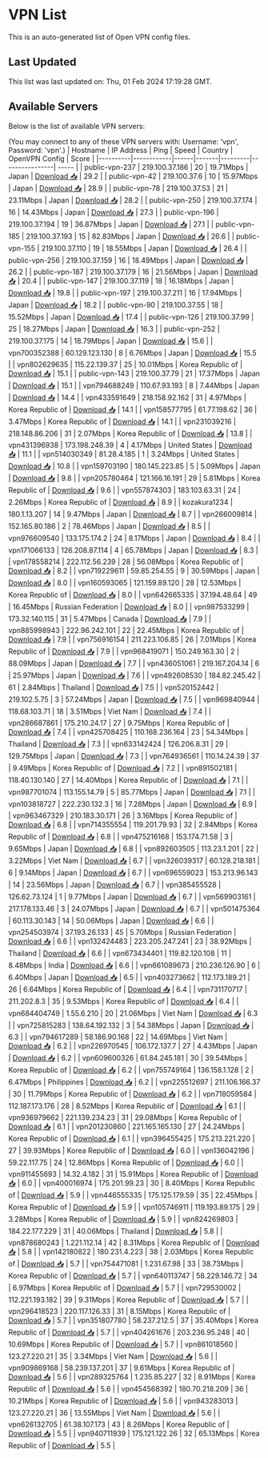 # VPN List

This is an auto-generated list of Open VPN config files.

## Last Updated

This list was last updated on: Thu, 01 Feb 2024 17:19:28 GMT.

## Available Servers

Below is the list of available VPN servers:

(You may connect to any of these VPN servers with: Username: 'vpn', Password: 'vpn'.)
| Hostname | IP Address | Ping | Speed | Country | OpenVPN Config | Score |
|----------|------------|------|-------|---------|----------------| ----- |
| public-vpn-237 | 219.100.37.186 | 20 | 19.71Mbps | Japan | [Download 📥](./configs/server_0_JP.ovpn) | 29.2 |
| public-vpn-42 | 219.100.37.6 | 10 | 15.97Mbps | Japan | [Download 📥](./configs/server_1_JP.ovpn) | 28.9 |
| public-vpn-78 | 219.100.37.53 | 21 | 23.11Mbps | Japan | [Download 📥](./configs/server_2_JP.ovpn) | 28.2 |
| public-vpn-250 | 219.100.37.174 | 16 | 14.43Mbps | Japan | [Download 📥](./configs/server_3_JP.ovpn) | 27.3 |
| public-vpn-196 | 219.100.37.194 | 19 | 36.87Mbps | Japan | [Download 📥](./configs/server_4_JP.ovpn) | 27.1 |
| public-vpn-185 | 219.100.37.193 | 15 | 82.83Mbps | Japan | [Download 📥](./configs/server_5_JP.ovpn) | 26.6 |
| public-vpn-155 | 219.100.37.110 | 19 | 18.55Mbps | Japan | [Download 📥](./configs/server_6_JP.ovpn) | 26.4 |
| public-vpn-256 | 219.100.37.159 | 16 | 18.49Mbps | Japan | [Download 📥](./configs/server_7_JP.ovpn) | 26.2 |
| public-vpn-187 | 219.100.37.179 | 16 | 21.56Mbps | Japan | [Download 📥](./configs/server_8_JP.ovpn) | 20.4 |
| public-vpn-147 | 219.100.37.119 | 18 | 16.18Mbps | Japan | [Download 📥](./configs/server_9_JP.ovpn) | 19.8 |
| public-vpn-197 | 219.100.37.211 | 16 | 17.94Mbps | Japan | [Download 📥](./configs/server_10_JP.ovpn) | 18.2 |
| public-vpn-90 | 219.100.37.55 | 18 | 15.52Mbps | Japan | [Download 📥](./configs/server_11_JP.ovpn) | 17.4 |
| public-vpn-126 | 219.100.37.99 | 25 | 18.27Mbps | Japan | [Download 📥](./configs/server_12_JP.ovpn) | 16.3 |
| public-vpn-252 | 219.100.37.175 | 14 | 18.79Mbps | Japan | [Download 📥](./configs/server_13_JP.ovpn) | 15.6 |
| vpn700352388 | 60.129.123.130 | 8 | 6.76Mbps | Japan | [Download 📥](./configs/server_14_JP.ovpn) | 15.5 |
| vpn802629635 | 115.22.139.37 | 25 | 10.01Mbps | Korea Republic of | [Download 📥](./configs/server_15_KR.ovpn) | 15.1 |
| public-vpn-143 | 219.100.37.79 | 21 | 17.37Mbps | Japan | [Download 📥](./configs/server_16_JP.ovpn) | 15.1 |
| vpn794688249 | 110.67.93.193 | 8 | 7.44Mbps | Japan | [Download 📥](./configs/server_17_JP.ovpn) | 14.4 |
| vpn433591649 | 218.158.92.162 | 31 | 4.97Mbps | Korea Republic of | [Download 📥](./configs/server_18_KR.ovpn) | 14.1 |
| vpn158577795 | 61.77.198.62 | 36 | 3.47Mbps | Korea Republic of | [Download 📥](./configs/server_19_KR.ovpn) | 14.1 |
| vpn231039216 | 218.148.86.206 | 31 | 2.07Mbps | Korea Republic of | [Download 📥](./configs/server_20_KR.ovpn) | 13.8 |
| vpn431396938 | 173.198.248.39 | 4 | 4.17Mbps | United States | [Download 📥](./configs/server_21_US.ovpn) | 11.1 |
| vpn514030349 | 81.28.4.185 | 1 | 3.24Mbps | United States | [Download 📥](./configs/server_22_US.ovpn) | 10.8 |
| vpn159703190 | 180.145.223.85 | 5 | 5.09Mbps | Japan | [Download 📥](./configs/server_23_JP.ovpn) | 9.8 |
| vpn205780464 | 121.166.16.191 | 29 | 5.81Mbps | Korea Republic of | [Download 📥](./configs/server_24_KR.ovpn) | 9.6 |
| vpn557874303 | 183.103.63.31 | 24 | 2.26Mbps | Korea Republic of | [Download 📥](./configs/server_25_KR.ovpn) | 8.9 |
| kozakura1234 | 180.1.13.207 | 14 | 9.47Mbps | Japan | [Download 📥](./configs/server_26_JP.ovpn) | 8.7 |
| vpn266009814 | 152.165.80.186 | 2 | 78.46Mbps | Japan | [Download 📥](./configs/server_27_JP.ovpn) | 8.5 |
| vpn976609540 | 133.175.174.2 | 24 | 8.17Mbps | Japan | [Download 📥](./configs/server_28_JP.ovpn) | 8.4 |
| vpn171066133 | 126.208.87.114 | 4 | 65.78Mbps | Japan | [Download 📥](./configs/server_29_JP.ovpn) | 8.3 |
| vpn178558214 | 222.112.56.239 | 28 | 56.08Mbps | Korea Republic of | [Download 📥](./configs/server_30_KR.ovpn) | 8.2 |
| vpn719229611 | 59.85.254.55 | 9 | 30.59Mbps | Japan | [Download 📥](./configs/server_31_JP.ovpn) | 8.0 |
| vpn160593065 | 121.159.89.120 | 28 | 12.53Mbps | Korea Republic of | [Download 📥](./configs/server_32_KR.ovpn) | 8.0 |
| vpn642665335 | 37.194.48.64 | 49 | 16.45Mbps | Russian Federation | [Download 📥](./configs/server_33_RU.ovpn) | 8.0 |
| vpn987533299 | 173.32.140.115 | 31 | 5.47Mbps | Canada | [Download 📥](./configs/server_34_CA.ovpn) | 7.9 |
| vpn885998943 | 222.96.242.101 | 22 | 22.45Mbps | Korea Republic of | [Download 📥](./configs/server_35_KR.ovpn) | 7.9 |
| vpn756916154 | 211.223.106.85 | 26 | 7.01Mbps | Korea Republic of | [Download 📥](./configs/server_36_KR.ovpn) | 7.9 |
| vpn968419071 | 150.249.163.30 | 2 | 88.09Mbps | Japan | [Download 📥](./configs/server_37_JP.ovpn) | 7.7 |
| vpn436051061 | 219.167.204.14 | 6 | 25.97Mbps | Japan | [Download 📥](./configs/server_38_JP.ovpn) | 7.6 |
| vpn492608530 | 184.82.245.42 | 61 | 2.84Mbps | Thailand | [Download 📥](./configs/server_39_TH.ovpn) | 7.5 |
| vpn520152442 | 219.102.5.75 | 3 | 57.24Mbps | Japan | [Download 📥](./configs/server_40_JP.ovpn) | 7.5 |
| vpn969840944 | 118.68.103.71 | 18 | 3.51Mbps | Viet Nam | [Download 📥](./configs/server_41_VN.ovpn) | 7.4 |
| vpn286687861 | 175.210.24.17 | 27 | 9.75Mbps | Korea Republic of | [Download 📥](./configs/server_42_KR.ovpn) | 7.4 |
| vpn425708425 | 110.168.236.164 | 23 | 54.34Mbps | Thailand | [Download 📥](./configs/server_43_TH.ovpn) | 7.3 |
| vpn633142424 | 126.206.8.31 | 29 | 129.75Mbps | Japan | [Download 📥](./configs/server_44_JP.ovpn) | 7.3 |
| vpn764936561 | 110.14.24.39 | 37 | 9.49Mbps | Korea Republic of | [Download 📥](./configs/server_45_KR.ovpn) | 7.2 |
| vpn891502181 | 118.40.130.140 | 27 | 14.40Mbps | Korea Republic of | [Download 📥](./configs/server_46_KR.ovpn) | 7.1 |
| vpn987701074 | 113.155.14.79 | 5 | 85.77Mbps | Japan | [Download 📥](./configs/server_47_JP.ovpn) | 7.1 |
| vpn103818727 | 222.230.132.3 | 16 | 7.28Mbps | Japan | [Download 📥](./configs/server_48_JP.ovpn) | 6.9 |
| vpn963467329 | 210.183.30.171 | 26 | 3.16Mbps | Korea Republic of | [Download 📥](./configs/server_49_KR.ovpn) | 6.8 |
| vpn714355554 | 119.201.79.93 | 32 | 2.84Mbps | Korea Republic of | [Download 📥](./configs/server_50_KR.ovpn) | 6.8 |
| vpn475216168 | 153.174.71.58 | 3 | 9.65Mbps | Japan | [Download 📥](./configs/server_51_JP.ovpn) | 6.8 |
| vpn892603505 | 113.23.1.201 | 22 | 3.22Mbps | Viet Nam | [Download 📥](./configs/server_52_VN.ovpn) | 6.7 |
| vpn326039317 | 60.128.218.181 | 6 | 9.14Mbps | Japan | [Download 📥](./configs/server_53_JP.ovpn) | 6.7 |
| vpn696559023 | 153.213.96.143 | 14 | 23.56Mbps | Japan | [Download 📥](./configs/server_54_JP.ovpn) | 6.7 |
| vpn385455528 | 126.62.73.124 | 1 | 9.77Mbps | Japan | [Download 📥](./configs/server_55_JP.ovpn) | 6.7 |
| vpn569903161 | 217.178.133.46 | 3 | 24.07Mbps | Japan | [Download 📥](./configs/server_56_JP.ovpn) | 6.7 |
| vpn501475364 | 60.113.30.143 | 14 | 50.06Mbps | Japan | [Download 📥](./configs/server_57_JP.ovpn) | 6.6 |
| vpn254503974 | 37.193.26.133 | 45 | 5.70Mbps | Russian Federation | [Download 📥](./configs/server_58_RU.ovpn) | 6.6 |
| vpn132424483 | 223.205.247.241 | 23 | 38.92Mbps | Thailand | [Download 📥](./configs/server_59_TH.ovpn) | 6.6 |
| vpn673434401 | 119.82.120.108 | 11 | 8.48Mbps | India | [Download 📥](./configs/server_60_IN.ovpn) | 6.6 |
| vpn661089673 | 210.236.126.90 | 6 | 6.40Mbps | Japan | [Download 📥](./configs/server_61_JP.ovpn) | 6.5 |
| vpn403273662 | 112.173.189.21 | 26 | 6.64Mbps | Korea Republic of | [Download 📥](./configs/server_62_KR.ovpn) | 6.4 |
| vpn731170717 | 211.202.8.3 | 35 | 9.53Mbps | Korea Republic of | [Download 📥](./configs/server_63_KR.ovpn) | 6.4 |
| vpn684404749 | 1.55.6.210 | 20 | 21.06Mbps | Viet Nam | [Download 📥](./configs/server_64_VN.ovpn) | 6.3 |
| vpn725815283 | 138.64.192.132 | 3 | 54.38Mbps | Japan | [Download 📥](./configs/server_65_JP.ovpn) | 6.3 |
| vpn794617289 | 58.186.90.168 | 22 | 14.69Mbps | Viet Nam | [Download 📥](./configs/server_66_VN.ovpn) | 6.2 |
| vpn226970545 | 106.172.137.7 | 27 | 4.43Mbps | Japan | [Download 📥](./configs/server_67_JP.ovpn) | 6.2 |
| vpn609600326 | 61.84.245.181 | 30 | 39.54Mbps | Korea Republic of | [Download 📥](./configs/server_68_KR.ovpn) | 6.2 |
| vpn755749164 | 136.158.1.128 | 2 | 6.47Mbps | Philippines | [Download 📥](./configs/server_69_PH.ovpn) | 6.2 |
| vpn225512697 | 211.106.166.37 | 30 | 11.79Mbps | Korea Republic of | [Download 📥](./configs/server_70_KR.ovpn) | 6.2 |
| vpn718059584 | 112.187.173.176 | 28 | 8.52Mbps | Korea Republic of | [Download 📥](./configs/server_71_KR.ovpn) | 6.1 |
| vpn936979662 | 221.139.234.23 | 31 | 29.08Mbps | Korea Republic of | [Download 📥](./configs/server_72_KR.ovpn) | 6.1 |
| vpn201230860 | 221.165.165.130 | 27 | 24.24Mbps | Korea Republic of | [Download 📥](./configs/server_73_KR.ovpn) | 6.1 |
| vpn396455425 | 175.213.221.220 | 27 | 39.93Mbps | Korea Republic of | [Download 📥](./configs/server_74_KR.ovpn) | 6.0 |
| vpn136042196 | 59.22.117.75 | 24 | 12.86Mbps | Korea Republic of | [Download 📥](./configs/server_75_KR.ovpn) | 6.0 |
| vpn911455693 | 14.32.4.182 | 31 | 15.91Mbps | Korea Republic of | [Download 📥](./configs/server_76_KR.ovpn) | 6.0 |
| vpn400016974 | 175.201.99.23 | 30 | 8.40Mbps | Korea Republic of | [Download 📥](./configs/server_77_KR.ovpn) | 5.9 |
| vpn446555335 | 175.125.179.59 | 35 | 22.45Mbps | Korea Republic of | [Download 📥](./configs/server_78_KR.ovpn) | 5.9 |
| vpn105746911 | 119.193.89.175 | 29 | 3.28Mbps | Korea Republic of | [Download 📥](./configs/server_79_KR.ovpn) | 5.9 |
| vpn824269803 | 184.22.177.229 | 31 | 40.06Mbps | Thailand | [Download 📥](./configs/server_80_TH.ovpn) | 5.8 |
| vpn878680243 | 1.221.112.14 | 42 | 8.31Mbps | Korea Republic of | [Download 📥](./configs/server_81_KR.ovpn) | 5.8 |
| vpn142180822 | 180.231.4.223 | 38 | 2.03Mbps | Korea Republic of | [Download 📥](./configs/server_82_KR.ovpn) | 5.7 |
| vpn754471081 | 1.231.67.98 | 33 | 38.73Mbps | Korea Republic of | [Download 📥](./configs/server_83_KR.ovpn) | 5.7 |
| vpn640113747 | 58.229.146.72 | 34 | 6.97Mbps | Korea Republic of | [Download 📥](./configs/server_84_KR.ovpn) | 5.7 |
| vpn729530002 | 112.221.193.182 | 39 | 9.31Mbps | Korea Republic of | [Download 📥](./configs/server_85_KR.ovpn) | 5.7 |
| vpn296418523 | 220.117.126.33 | 31 | 8.15Mbps | Korea Republic of | [Download 📥](./configs/server_86_KR.ovpn) | 5.7 |
| vpn351807780 | 58.237.212.5 | 37 | 35.40Mbps | Korea Republic of | [Download 📥](./configs/server_87_KR.ovpn) | 5.7 |
| vpn404261676 | 203.236.95.248 | 40 | 10.69Mbps | Korea Republic of | [Download 📥](./configs/server_88_KR.ovpn) | 5.7 |
| vpn861018560 | 123.27.220.21 | 35 | 3.34Mbps | Viet Nam | [Download 📥](./configs/server_89_VN.ovpn) | 5.6 |
| vpn909869168 | 58.239.137.201 | 37 | 9.61Mbps | Korea Republic of | [Download 📥](./configs/server_90_KR.ovpn) | 5.6 |
| vpn289325764 | 1.235.85.227 | 32 | 8.91Mbps | Korea Republic of | [Download 📥](./configs/server_91_KR.ovpn) | 5.6 |
| vpn454568392 | 180.70.218.209 | 36 | 10.21Mbps | Korea Republic of | [Download 📥](./configs/server_92_KR.ovpn) | 5.6 |
| vpn943283013 | 123.27.220.21 | 36 | 13.55Mbps | Viet Nam | [Download 📥](./configs/server_93_VN.ovpn) | 5.6 |
| vpn626132705 | 61.38.107.173 | 43 | 8.26Mbps | Korea Republic of | [Download 📥](./configs/server_94_KR.ovpn) | 5.5 |
| vpn940711939 | 175.121.122.26 | 32 | 65.13Mbps | Korea Republic of | [Download 📥](./configs/server_95_KR.ovpn) | 5.5 |
